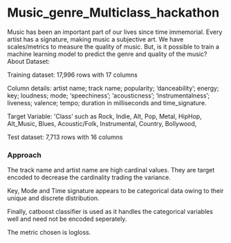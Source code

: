# Music_genre_Multiclass_hackathon
Music has been an important part of our lives since time immemorial. Every artist has a signature, making music a subjective art. We have scales/metrics to measure the quality of music. But, is it possible to train a machine learning model to predict the genre and quality of the music?
About Dataset:

Training dataset: 17,996 rows with 17 columns 

Column details: artist name; track name; popularity; ‘danceability’; energy; key; loudness; mode; ‘speechiness’; ‘acousticness’; ‘instrumentalness’; liveness; valence; tempo; duration in milliseconds and time_signature. 

Target Variable: 'Class’ such as Rock, Indie, Alt, Pop, Metal, HipHop, Alt_Music, Blues, Acoustic/Folk, Instrumental, Country, Bollywood, 

Test dataset: 7,713 rows with 16 columns 

### Approach

The track name and artist name are high cardinal values. They are target encoded to decrease the cardinality trading the variance. 

Key, Mode and Time signature appears to be categorical data owing to their unique and discrete distribution. 

Finally, catboost classifier is used as it handles the categorical variables well and need not be encoded seperately.

The metric chosen is logloss.
